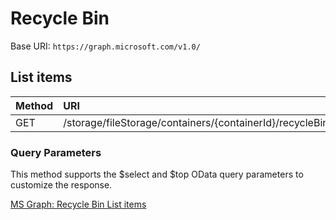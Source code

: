 # Recycle Bin

Base URI: ```https://graph.microsoft.com/v1.0/```

## List items
| Method   | URI |
| :------- | :------- |
| GET | /storage/fileStorage/containers/{containerId}/recycleBin/items |

### Query Parameters
This method supports the $select and $top OData query parameters to customize the response.

[MS Graph: Recycle Bin List items](https://learn.microsoft.com/en-us/graph/api/recyclebin-list-items?view=graph-rest-1.0&tabs=http)
